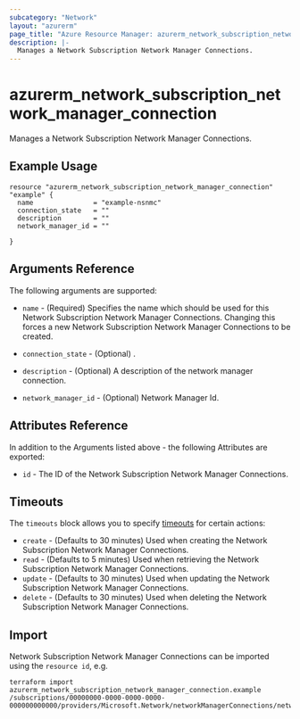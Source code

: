 ```yaml
---
subcategory: "Network"
layout: "azurerm"
page_title: "Azure Resource Manager: azurerm_network_subscription_network_manager_connection"
description: |-
  Manages a Network Subscription Network Manager Connections.
---
```


# azurerm_network_subscription_network_manager_connection

Manages a Network Subscription Network Manager Connections.

## Example Usage

```hcl
resource "azurerm_network_subscription_network_manager_connection" "example" {
  name               = "example-nsnmc"
  connection_state   = ""
  description        = ""
  network_manager_id = ""

}
```

## Arguments Reference

The following arguments are supported:

* `name` - (Required) Specifies the name which should be used for this Network Subscription Network Manager Connections. Changing this forces a new Network Subscription Network Manager Connections to be created.

* `connection_state` - (Optional) .

* `description` - (Optional) A description of the network manager connection.

* `network_manager_id` - (Optional) Network Manager Id.

## Attributes Reference

In addition to the Arguments listed above - the following Attributes are exported:

* `id` - The ID of the Network Subscription Network Manager Connections.



## Timeouts

The `timeouts` block allows you to specify [timeouts](https://www.terraform.io/docs/configuration/resources.html#timeouts) for certain actions:

* `create` - (Defaults to 30 minutes) Used when creating the Network Subscription Network Manager Connections.
* `read` - (Defaults to 5 minutes) Used when retrieving the Network Subscription Network Manager Connections.
* `update` - (Defaults to 30 minutes) Used when updating the Network Subscription Network Manager Connections.
* `delete` - (Defaults to 30 minutes) Used when deleting the Network Subscription Network Manager Connections.

## Import

Network Subscription Network Manager Connections can be imported using the `resource id`, e.g.

```shell
terraform import azurerm_network_subscription_network_manager_connection.example /subscriptions/00000000-0000-0000-0000-000000000000/providers/Microsoft.Network/networkManagerConnections/networkManagerConnection1
```
